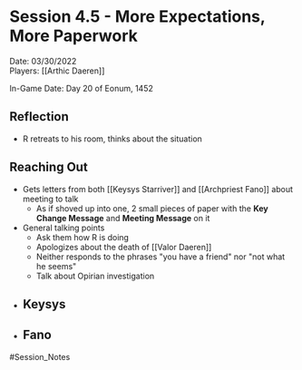 # Session 4.5 - More Expectations, More Paperwork

Date: 03/30/2022  
Players: [[Arthic Daeren]]

In-Game Date: Day 20 of Eonum, 1452

## Reflection 
- R retreats to his room, thinks about the situation

## Reaching Out
- Gets letters from both [[Keysys Starriver]] and [[Archpriest Fano]] about meeting to talk
	- As if shoved up into one, 2 small pieces of paper with the **Key Change Message** and **Meeting Message** on it
- General talking points
	- Ask them how R is doing
	- Apologizes about the death of [[Valor Daeren]]
	- Neither responds to the phrases "you have a friend" nor "not what he seems"
	- Talk about Opirian investigation 
- Keysys
	- 
- Fano
	- 


#Session_Notes